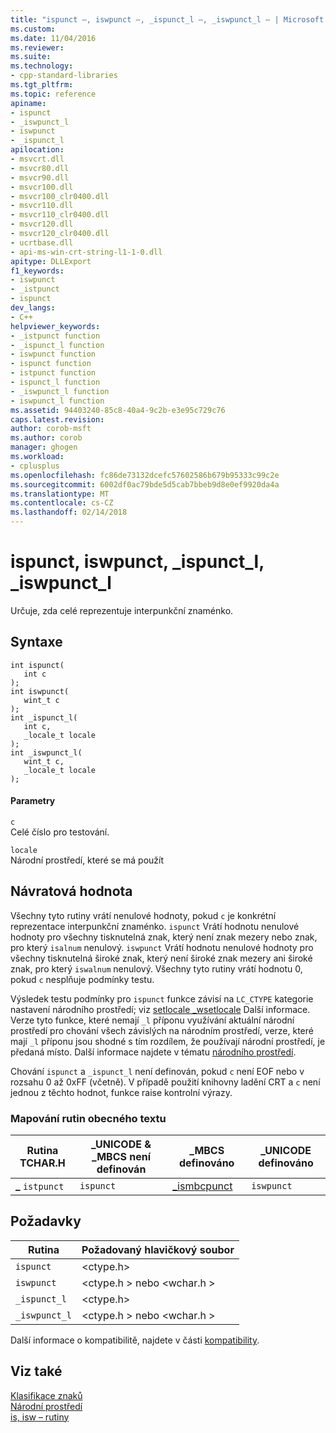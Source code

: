 ```yaml
---
title: "ispunct –, iswpunct –, _ispunct_l –, _iswpunct_l – | Microsoft Docs"
ms.custom: 
ms.date: 11/04/2016
ms.reviewer: 
ms.suite: 
ms.technology:
- cpp-standard-libraries
ms.tgt_pltfrm: 
ms.topic: reference
apiname:
- ispunct
- _iswpunct_l
- iswpunct
- _ispunct_l
apilocation:
- msvcrt.dll
- msvcr80.dll
- msvcr90.dll
- msvcr100.dll
- msvcr100_clr0400.dll
- msvcr110.dll
- msvcr110_clr0400.dll
- msvcr120.dll
- msvcr120_clr0400.dll
- ucrtbase.dll
- api-ms-win-crt-string-l1-1-0.dll
apitype: DLLExport
f1_keywords:
- iswpunct
- _istpunct
- ispunct
dev_langs:
- C++
helpviewer_keywords:
- _istpunct function
- _ispunct_l function
- iswpunct function
- ispunct function
- istpunct function
- ispunct_l function
- _iswpunct_l function
- iswpunct_l function
ms.assetid: 94403240-85c8-40a4-9c2b-e3e95c729c76
caps.latest.revision: 
author: corob-msft
ms.author: corob
manager: ghogen
ms.workload:
- cplusplus
ms.openlocfilehash: fc86de73132dcefc57602586b679b95333c99c2e
ms.sourcegitcommit: 6002df0ac79bde5d5cab7bbeb9d8e0ef9920da4a
ms.translationtype: MT
ms.contentlocale: cs-CZ
ms.lasthandoff: 02/14/2018
---
```

# <a name="ispunct-iswpunct-ispunctl-iswpunctl"></a>ispunct, iswpunct, _ispunct_l, _iswpunct_l
Určuje, zda celé reprezentuje interpunkční znaménko.  
  
## <a name="syntax"></a>Syntaxe  
  
```  
int ispunct(  
   int c   
);  
int iswpunct(  
   wint_t c   
);  
int _ispunct_l(  
   int c,  
   _locale_t locale  
);  
int _iswpunct_l(  
   wint_t c,  
   _locale_t locale  
);  
```  
  
#### <a name="parameters"></a>Parametry  
 `c`  
 Celé číslo pro testování.  
  
 `locale`  
 Národní prostředí, které se má použít  
  
## <a name="return-value"></a>Návratová hodnota  
 Všechny tyto rutiny vrátí nenulové hodnoty, pokud `c` je konkrétní reprezentace interpunkční znaménko. `ispunct` Vrátí hodnotu nenulové hodnoty pro všechny tisknutelná znak, který není znak mezery nebo znak, pro který `isalnum` nenulový. `iswpunct` Vrátí hodnotu nenulové hodnoty pro všechny tisknutelná široké znak, který není široké znak mezery ani široké znak, pro který `iswalnum` nenulový. Všechny tyto rutiny vrátí hodnotu 0, pokud `c` nesplňuje podmínky testu.  
  
 Výsledek testu podmínky pro `ispunct` funkce závisí na `LC_CTYPE` kategorie nastavení národního prostředí; viz [setlocale _wsetlocale](../../c-runtime-library/reference/setlocale-wsetlocale.md) Další informace. Verze tyto funkce, které nemají `_l` příponu využívání aktuální národní prostředí pro chování všech závislých na národním prostředí, verze, které mají `_l` příponu jsou shodné s tím rozdílem, že používají národní prostředí, je předaná místo. Další informace najdete v tématu [národního prostředí](../../c-runtime-library/locale.md).  
  
 Chování `ispunct` a `_ispunct_l` není definován, pokud `c` není EOF nebo v rozsahu 0 až 0xFF (včetně). V případě použití knihovny ladění CRT a `c` není jednou z těchto hodnot, funkce raise kontrolní výrazy.  
  
### <a name="generic-text-routine-mappings"></a>Mapování rutin obecného textu  
  
|Rutina TCHAR.H|_UNICODE & _MBCS není definován|_MBCS definováno|_UNICODE definováno|  
|---------------------|------------------------------------|--------------------|-----------------------|  
|**_** `istpunct`|`ispunct`|[_ismbcpunct](../../c-runtime-library/reference/ismbcgraph-functions.md)|`iswpunct`|  
  
## <a name="requirements"></a>Požadavky  
  
|Rutina|Požadovaný hlavičkový soubor|  
|-------------|---------------------|  
|`ispunct`|\<ctype.h>|  
|`iswpunct`|\<ctype.h > nebo \<wchar.h >|  
|`_ispunct_l`|\<ctype.h>|  
|`_iswpunct_l`|\<ctype.h > nebo \<wchar.h >|  
  
 Další informace o kompatibilitě, najdete v části [kompatibility](../../c-runtime-library/compatibility.md).  
  
## <a name="see-also"></a>Viz také  
 [Klasifikace znaků](../../c-runtime-library/character-classification.md)   
 [Národní prostředí](../../c-runtime-library/locale.md)   
 [is, isw – rutiny](../../c-runtime-library/is-isw-routines.md)